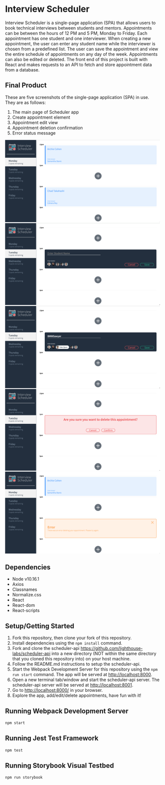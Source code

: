 # Interview Scheduler

Interview Scheduler is a single-page application (SPA) that allows users to book technical interviews between students and mentors. Appointments can be between the hours of 12 PM and 5 PM, Monday to Friday. Each appointment has one student and one interviewer. When creating a new appointment, the user can enter any student name while the interviewer is chosen from a predefined list. The user can save the appointment and view the entire schedule of appointments on any day of the week. Appointments can also be edited or deleted. The front end of this project is built with React and makes requests to an API to fetch and store appointment data from a database.

## Final Product

These are five screenshots of the single-page application (SPA) in use. They are as follows:
1. The main page of Scheduler app
2. Create appointment element
3. Appointment edit view 
4. Appointment deletion confirmation
5. Error status message

!["The main page of Scheduler app"](https://github.com/BMWSawyer/scheduler/blob/master/docs/scheduler_main-page.png?raw=true)
!["Create appointment element"](https://github.com/BMWSawyer/scheduler/blob/master/docs/scheduler_create-appointment.png?raw=true)
!["Appointment edit view"](https://github.com/BMWSawyer/scheduler/blob/master/docs/scheduler_edit.png?raw=true)
!["Appointment deletion confirmation"](https://github.com/BMWSawyer/scheduler/blob/master/docs/scheduler_delete-confirmation.png?raw=true)
!["Error status message"](https://github.com/BMWSawyer/scheduler/blob/master/docs/scheduler_error-message.png?raw=true)

## Dependencies

- Node v10.16.1
- Axios
- Classnames
- Normalize.css
- React
- React-dom
- React-scripts

## Setup/Getting Started

1. Fork this repository, then clone your fork of this repository.
2. Install dependencies using the `npm install` command.
3. Fork and clone the scheduler-api <https://github.com/lighthouse-labs/scheduler-api> into a new directory (NOT within the same directory that you cloned this repository into) on your host machine.
4. Follow the README.md instructions to setup the scheduler-api.
5. Start the Webpack Development Server for this repository using the `npm run start` command. The app will be served at <http://localhost:8000>.
6. Open a new terminal tab/window and start the scheduler-api server. The scheduler-api server will be served at <http://localhost:8001>.
6. Go to <http://localhost:8000/> in your browser.
7. Explore the app, add/edit/delete appointments, have fun with it!

## Running Webpack Development Server

```sh
npm start
```

## Running Jest Test Framework

```sh
npm test
```

## Running Storybook Visual Testbed

```sh
npm run storybook
```
